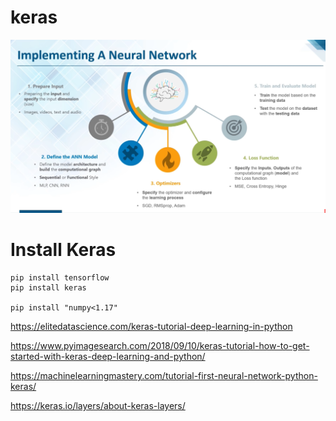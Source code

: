 # keras
![alt text](https://github.com/shahinur198/keras/blob/master/keras_5_step.png)

# Install Keras
```
pip install tensorflow
pip install keras

pip install "numpy<1.17"
```
https://elitedatascience.com/keras-tutorial-deep-learning-in-python

https://www.pyimagesearch.com/2018/09/10/keras-tutorial-how-to-get-started-with-keras-deep-learning-and-python/

https://machinelearningmastery.com/tutorial-first-neural-network-python-keras/

https://keras.io/layers/about-keras-layers/
